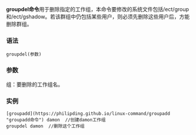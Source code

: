 **groupdel命令**用于删除指定的工作组，本命令要修改的系统文件包括/ect/group和/ect/gshadow。若该群组中仍包括某些用户，则必须先删除这些用户后，方能删除群组。

### 语法  

```
groupdel(参数)
```

### 参数  

组：要删除的工作组名。

### 实例  

```
[groupadd](https://philipding.github.io/linux-command/groupadd "groupadd命令") damon  //创建damon工作组
groupdel damon  //删除这个工作组
```